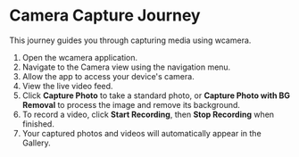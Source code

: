 # Camera Capture Journey

This journey guides you through capturing media using wcamera.

1. Open the wcamera application.  
2. Navigate to the Camera view using the navigation menu.  
3. Allow the app to access your device's camera.  
4. View the live video feed.  
5. Click **Capture Photo** to take a standard photo, or **Capture Photo with BG Removal** to process the image and remove its background.  
6. To record a video, click **Start Recording**, then **Stop Recording** when finished.  
7. Your captured photos and videos will automatically appear in the Gallery.